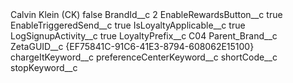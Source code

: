 <?xml version="1.0" encoding="UTF-8"?>
<CustomMetadata xmlns="http://soap.sforce.com/2006/04/metadata" xmlns:xsi="http://www.w3.org/2001/XMLSchema-instance" xmlns:xsd="http://www.w3.org/2001/XMLSchema">
    <label>Calvin Klein (CK)</label>
    <protected>false</protected>
    <values>
        <field>BrandId__c</field>
        <value xsi:type="xsd:string">2</value>
    </values>
    <values>
        <field>EnableRewardsButton__c</field>
        <value xsi:type="xsd:boolean">true</value>
    </values>
    <values>
        <field>EnableTriggeredSend__c</field>
        <value xsi:type="xsd:boolean">true</value>
    </values>
    <values>
        <field>IsLoyaltyApplicable__c</field>
        <value xsi:type="xsd:boolean">true</value>
    </values>
    <values>
        <field>LogSignupActivity__c</field>
        <value xsi:type="xsd:boolean">true</value>
    </values>
    <values>
        <field>LoyaltyPrefix__c</field>
        <value xsi:type="xsd:string">C04</value>
    </values>
    <values>
        <field>Parent_Brand__c</field>
        <value xsi:nil="true"/>
    </values>
    <values>
        <field>ZetaGUID__c</field>
        <value xsi:type="xsd:string">{EF75841C-91C6-41E3-8794-608062E15100}</value>
    </values>
    <values>
        <field>chargeItKeyword__c</field>
        <value xsi:nil="true"/>
    </values>
    <values>
        <field>preferenceCenterKeyword__c</field>
        <value xsi:nil="true"/>
    </values>
    <values>
        <field>shortCode__c</field>
        <value xsi:nil="true"/>
    </values>
    <values>
        <field>stopKeyword__c</field>
        <value xsi:nil="true"/>
    </values>
</CustomMetadata>
